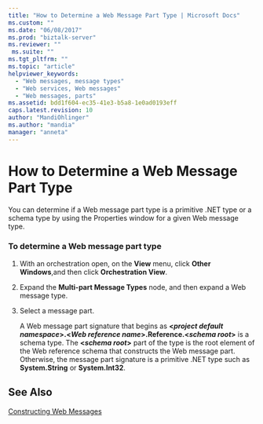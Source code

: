 ```yaml
---
title: "How to Determine a Web Message Part Type | Microsoft Docs"
ms.custom: ""
ms.date: "06/08/2017"
ms.prod: "biztalk-server"
ms.reviewer: ""
 ms.suite: ""
ms.tgt_pltfrm: ""
ms.topic: "article"
helpviewer_keywords: 
  - "Web messages, message types"
  - "Web services, Web messages"
  - "Web messages, parts"
ms.assetid: bdd1f604-ec35-41e3-b5a8-1e0ad0193eff
caps.latest.revision: 10
author: "MandiOhlinger"
ms.author: "mandia"
manager: "anneta"
---
```

# How to Determine a Web Message Part Type
You can determine if a Web message part type is a primitive .NET type or a schema type by using the Properties window for a given Web message type.  
  
### To determine a Web message part type  
  
1.  With an orchestration open, on the **View** menu, click **Other Windows**,and then click **Orchestration View**.  
  
2.  Expand the **Multi-part Message Types** node, and then expand a Web message type.  
  
3.  Select a message part.  
  
     A Web message part signature that begins as **\<*project default namespace*>.\<*Web reference name*>.Reference.\<*schema root*>** is a schema type. The **\<*schema root*>** part of the type is the root element of the Web reference schema that constructs the Web message part. Otherwise, the message part signature is a primitive .NET type such as **System.String** or **System.Int32**.  
  
## See Also  
 [Constructing Web Messages](../core/constructing-web-messages.md)